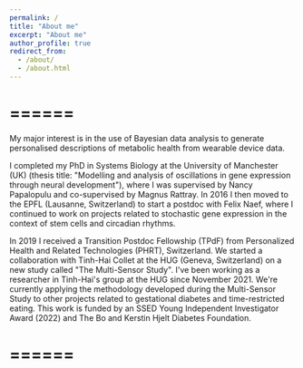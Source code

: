 ```yaml
---
permalink: /
title: "About me"
excerpt: "About me"
author_profile: true
redirect_from: 
  - /about/
  - /about.html
---
```


<!-- # About me -->
# ======
My major interest is in the use of Bayesian data analysis to generate personalised descriptions of metabolic health from wearable device data.

I completed my PhD in Systems Biology at the University of Manchester (UK) (thesis title: "Modelling and analysis of oscillations in gene expression through neural development"), where I was supervised by Nancy Papalopulu and co-supervised by Magnus Rattray. In 2016 I then moved to the EPFL (Lausanne, Switzerland) to start a postdoc with Felix Naef, where I continued to work on projects related to stochastic gene expression in the context of stem cells and circadian rhythms.

In 2019 I received a Transition Postdoc Fellowship (TPdF) from Personalized Health and Related Technologies (PHRT), Switzerland. We started a collaboration with Tinh-Hai Collet at the HUG (Geneva, Switzerland) on a new study called "The Multi-Sensor Study". I've been working as a researcher in Tinh-Hai's group at the HUG since November 2021. We're currently applying the methodology developed during the Multi-Sensor Study to other projects related to gestational diabetes and time-restricted eating. This work is funded by an SSED Young Independent Investigator Award (2022) and The Bo and Kerstin Hjelt Diabetes Foundation.

# ======

<!-- Research Projects
======

Combining wearable technologies, smartphone apps, and Bayesian data integration to understand human metabolic health
------

At the beginning of my PHRT transition postdoc fellowship, we collaborated with Tinh-Hai Collet on the SwissChronoFood project. Using food and drink recorded with a smartphone application, we showed that the processing level of food (using the NOVA classification system) has the highest number of significant relationships with metabolic syndrome components after age and sex. 

We are currently finalising a study entitled “the Multi-Sensor Study”. The fun part of this project for me has been the involvement at all steps of the study, from study design, writing of the ethics proposal, participant recruitment, experiment organisation, data collection, statistical model development, and (let's hope soon!) publication.

Now that I'm based in Tinh-Hai's group in Geneva, we are collaborating with Prof. Jardena Puder (CHUV) and Prof. Charna Dibner (UNIGE) on a large project funded by the Leenaards Foundation, the Vontobel Foundation and the SwissLife Jubiläumsstiftung for data collection and lab analyses. While the Multi-Sensor Study was an observational study in a healthy population, we are now translating this data analysis methodology into a global health problem (gestational diabetes) and an interventional study (with time-restricted eating). 

The circadian clock at the single-transcript level
------

While rhythmic gene expression of circadian genes is well-described in populations of cells, the single-cell mRNA dynamics of core-clock genes remains largely unknown. My colleague at the EPFL Alice Hugues used single molecule fluorescence in-situ hybridization (smFISH) at multiple time points to measure pairs of core-clock transcripts in mouse fibroblasts at single-molecule resolution. We developed a probabilistic model for multivariate mRNA counts using mixtures of negative binomials, which accounts for transcriptional bursting, circadian time and cell-to-cell heterogeneity, notably in cell size. Decomposing the mRNA variability into distinct noise sources showed that clock time contributes a small fraction of the total variability in mRNA number between cells.

Transcriptional memory in stem cells
------

Upon moving to the Naef lab at the EPFL, I started a collaboration with the lab of David Suter (EPFL), where the goal was to quantify the relationship in gene expression between sister cells in embryonic stem cells after cell division. Using techniques based on Gaussian processes, we were able to quantify the propagation of transcriptional activity over time and across cell generations (Phillips, Nat Comms, 2019).

Identifying oscillations in single-cell live-imaging data
------

Multiple biological processes are driven by oscillatory gene expression at different time scales, but stochastic gene expression blurs the boundaries between aperiodic fluctuations and noisy oscillators. This creates a challenge for determining whether a single-cell gene expression profile is oscillating or not, because neither intuition nor pre-existing methods work well for identifying oscillatory activity in noisy biological time series. We created a statistical method for classifying whether an experimentally derived noisy time series is periodic using non-parametric regression with Gaussian processes. Our method can distinguish oscillatory gene expression from random fluctuations of non-oscillatory expression in single-cell time series, despite peak-to-peak variability in period and amplitude of single-cell oscillations.

Mathematical models of emergent dynamics in stem cell decision-making
------

At the beginning of my PhD, my research focus on the bottom-up mathematical description of gene regulatory networks in neural stem cells. Specifically, we wanted to understand how the regulation of an oscillatory transcription factor by a micro-RNA could control the timing of neural differentiations. Originally, the work was based on deterministic dynamical models (Goodfellow, Nat Comms 2014), but I then extended the model to incorporate stochastic gene expression and performed an in-depth investigation into the consequences of biological noise on the timing of differentiation (Phillips, eLife 2016).
 -->
